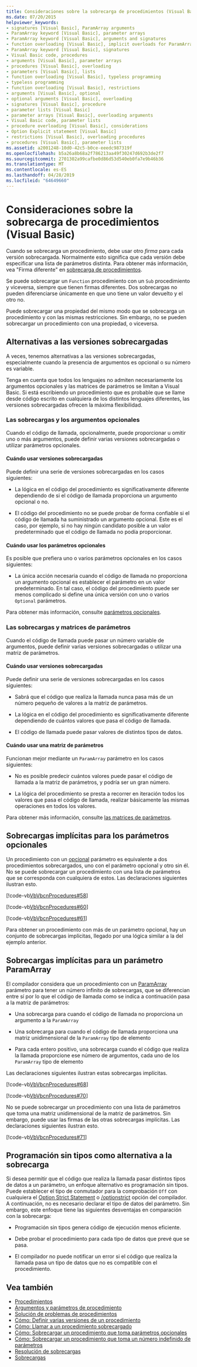 ```yaml
---
title: Consideraciones sobre la sobrecarga de procedimientos (Visual Basic)
ms.date: 07/20/2015
helpviewer_keywords:
- signatures [Visual Basic], ParamArray arguments
- ParamArray keyword [Visual Basic], parameter arrays
- ParamArray keyword [Visual Basic], arguments and signatures
- function overloading [Visual Basic], implicit overloads for ParamArray
- ParamArray keyword [Visual Basic], signatures
- Visual Basic code, procedures
- arguments [Visual Basic], parameter arrays
- procedures [Visual Basic], overloading
- parameters [Visual Basic], lists
- function overloading [Visual Basic], typeless programming
- typeless programming
- function overloading [Visual Basic], restrictions
- arguments [Visual Basic], optional
- optional arguments [Visual Basic], overloading
- signatures [Visual Basic], procedure
- parameter lists [Visual Basic]
- parameter arrays [Visual Basic], overloading arguments
- Visual Basic code, parameter lists
- procedure overloading [Visual Basic], considerations
- Option Explicit statement [Visual Basic]
- restrictions [Visual Basic], overloading procedures
- procedures [Visual Basic], parameter lists
ms.assetid: a2001248-10d0-42c5-b0ce-eeedc987319f
ms.openlocfilehash: b5a26a8b68a2f786213aa49f30247d692b3de2f7
ms.sourcegitcommit: 2701302a99cafbe0d86d53d540eb0fa7e9b46b36
ms.translationtype: MT
ms.contentlocale: es-ES
ms.lasthandoff: 04/28/2019
ms.locfileid: "64649660"
---
```

# <a name="considerations-in-overloading-procedures-visual-basic"></a>Consideraciones sobre la sobrecarga de procedimientos (Visual Basic)
Cuando se sobrecarga un procedimiento, debe usar otro *firma* para cada versión sobrecargada. Normalmente esto significa que cada versión debe especificar una lista de parámetros distinta. Para obtener más información, vea "Firma diferente" en [sobrecarga de procedimientos](./procedure-overloading.md).  
  
 Se puede sobrecargar un `Function` procedimiento con un `Sub` procedimiento y viceversa, siempre que tienen firmas diferentes. Dos sobrecargas no pueden diferenciarse únicamente en que uno tiene un valor devuelto y el otro no.  
  
 Puede sobrecargar una propiedad del mismo modo que se sobrecarga un procedimiento y con las mismas restricciones. Sin embargo, no se pueden sobrecargar un procedimiento con una propiedad, o viceversa.  
  
## <a name="alternatives-to-overloaded-versions"></a>Alternativas a las versiones sobrecargadas  
 A veces, tenemos alternativas a las versiones sobrecargadas, especialmente cuando la presencia de argumentos es opcional o su número es variable.  
  
 Tenga en cuenta que todos los lenguajes no admiten necesariamente los argumentos opcionales y las matrices de parámetros se limitan a Visual Basic. Si está escribiendo un procedimiento que es probable que se llame desde código escrito en cualquiera de los distintos lenguajes diferentes, las versiones sobrecargadas ofrecen la máxima flexibilidad.  
  
### <a name="overloads-and-optional-arguments"></a>Las sobrecargas y los argumentos opcionales  
 Cuando el código de llamada, opcionalmente, puede proporcionar u omitir uno o más argumentos, puede definir varias versiones sobrecargadas o utilizar parámetros opcionales.  
  
#### <a name="when-to-use-overloaded-versions"></a>Cuándo usar versiones sobrecargadas  
 Puede definir una serie de versiones sobrecargadas en los casos siguientes:  
  
- La lógica en el código del procedimiento es significativamente diferente dependiendo de si el código de llamada proporciona un argumento opcional o no.  
  
- El código del procedimiento no se puede probar de forma confiable si el código de llamada ha suministrado un argumento opcional. Este es el caso, por ejemplo, si no hay ningún candidato posible a un valor predeterminado que el código de llamada no podía proporcionar.  
  
#### <a name="when-to-use-optional-parameters"></a>Cuándo usar los parámetros opcionales  
 Es posible que prefiera uno o varios parámetros opcionales en los casos siguientes:  
  
- La única acción necesaria cuando el código de llamada no proporciona un argumento opcional es establecer el parámetro en un valor predeterminado. En tal caso, el código del procedimiento puede ser menos complicado si define una única versión con uno o varios `Optional` parámetros.  
  
 Para obtener más información, consulte [parámetros opcionales](./optional-parameters.md).  
  
### <a name="overloads-and-paramarrays"></a>Las sobrecargas y matrices de parámetros  
 Cuando el código de llamada puede pasar un número variable de argumentos, puede definir varias versiones sobrecargadas o utilizar una matriz de parámetros.  
  
#### <a name="when-to-use-overloaded-versions"></a>Cuándo usar versiones sobrecargadas  
 Puede definir una serie de versiones sobrecargadas en los casos siguientes:  
  
- Sabrá que el código que realiza la llamada nunca pasa más de un número pequeño de valores a la matriz de parámetros.  
  
- La lógica en el código del procedimiento es significativamente diferente dependiendo de cuántos valores que pasa el código de llamada.  
  
- El código de llamada puede pasar valores de distintos tipos de datos.  
  
#### <a name="when-to-use-a-parameter-array"></a>Cuándo usar una matriz de parámetros  
 Funcionan mejor mediante un `ParamArray` parámetro en los casos siguientes:  
  
- No es posible predecir cuántos valores puede pasar el código de llamada a la matriz de parámetros, y podría ser un gran número.  
  
- La lógica del procedimiento se presta a recorrer en iteración todos los valores que pasa el código de llamada, realizar básicamente las mismas operaciones en todos los valores.  
  
 Para obtener más información, consulte [las matrices de parámetros](./parameter-arrays.md).  
  
## <a name="implicit-overloads-for-optional-parameters"></a>Sobrecargas implícitas para los parámetros opcionales  
 Un procedimiento con un [opcional](../../../../visual-basic/language-reference/modifiers/optional.md) parámetro es equivalente a dos procedimientos sobrecargados, uno con el parámetro opcional y otro sin él. No se puede sobrecargar un procedimiento con una lista de parámetros que se corresponda con cualquiera de estos. Las declaraciones siguientes ilustran esto.  
  
 [!code-vb[VbVbcnProcedures#58](~/samples/snippets/visualbasic/VS_Snippets_VBCSharp/VbVbcnProcedures/VB/Class1.vb#58)]  
  
 [!code-vb[VbVbcnProcedures#60](~/samples/snippets/visualbasic/VS_Snippets_VBCSharp/VbVbcnProcedures/VB/Class1.vb#60)]  
  
 [!code-vb[VbVbcnProcedures#61](~/samples/snippets/visualbasic/VS_Snippets_VBCSharp/VbVbcnProcedures/VB/Class1.vb#61)]  
  
 Para obtener un procedimiento con más de un parámetro opcional, hay un conjunto de sobrecargas implícitas, llegado por una lógica similar a la del ejemplo anterior.  
  
## <a name="implicit-overloads-for-a-paramarray-parameter"></a>Sobrecargas implícitas para un parámetro ParamArray  
 El compilador considera que un procedimiento con un [ParamArray](../../../../visual-basic/language-reference/modifiers/paramarray.md) parámetro para tener un número infinito de sobrecargas, que se diferencian entre sí por lo que el código de llamada como se indica a continuación pasa a la matriz de parámetros:  
  
- Una sobrecarga para cuando el código de llamada no proporciona un argumento a la `ParamArray`  
  
- Una sobrecarga para cuando el código de llamada proporciona una matriz unidimensional de la `ParamArray` tipo de elemento  
  
- Para cada entero positivo, una sobrecarga cuando el código que realiza la llamada proporcione ese número de argumentos, cada uno de los `ParamArray` tipo de elemento  
  
 Las declaraciones siguientes ilustran estas sobrecargas implícitas.  
  
 [!code-vb[VbVbcnProcedures#68](~/samples/snippets/visualbasic/VS_Snippets_VBCSharp/VbVbcnProcedures/VB/Class1.vb#68)]  
  
 [!code-vb[VbVbcnProcedures#70](~/samples/snippets/visualbasic/VS_Snippets_VBCSharp/VbVbcnProcedures/VB/Class1.vb#70)]  
  
 No se puede sobrecargar un procedimiento con una lista de parámetros que toma una matriz unidimensional de la matriz de parámetros. Sin embargo, puede usar las firmas de las otras sobrecargas implícitas. Las declaraciones siguientes ilustran esto.  
  
 [!code-vb[VbVbcnProcedures#71](~/samples/snippets/visualbasic/VS_Snippets_VBCSharp/VbVbcnProcedures/VB/Class1.vb#71)]  
  
## <a name="typeless-programming-as-an-alternative-to-overloading"></a>Programación sin tipos como alternativa a la sobrecarga  
 Si desea permitir que el código que realiza la llamada pasar distintos tipos de datos a un parámetro, un enfoque alternativo es programación sin tipos. Puede establecer el tipo de conmutador para la comprobación `Off` con cualquiera el [Option Strict Statement](../../../../visual-basic/language-reference/statements/option-strict-statement.md) o [/optionstrict](../../../../visual-basic/reference/command-line-compiler/optionstrict.md) opción del compilador. A continuación, no es necesario declarar el tipo de datos del parámetro. Sin embargo, este enfoque tiene las siguientes desventajas en comparación con la sobrecarga:  
  
- Programación sin tipos genera código de ejecución menos eficiente.  
  
- Debe probar el procedimiento para cada tipo de datos que prevé que se pasa.  
  
- El compilador no puede notificar un error si el código que realiza la llamada pasa un tipo de datos que no es compatible con el procedimiento.  
  
## <a name="see-also"></a>Vea también

- [Procedimientos](./index.md)
- [Argumentos y parámetros de procedimiento](./procedure-parameters-and-arguments.md)
- [Solución de problemas de procedimientos](./troubleshooting-procedures.md)
- [Cómo: Definir varias versiones de un procedimiento](./how-to-define-multiple-versions-of-a-procedure.md)
- [Cómo: Llamar a un procedimiento sobrecargado](./how-to-call-an-overloaded-procedure.md)
- [Cómo: Sobrecargar un procedimiento que toma parámetros opcionales](./how-to-overload-a-procedure-that-takes-optional-parameters.md)
- [Cómo: Sobrecargar un procedimiento que toma un número indefinido de parámetros](./how-to-overload-a-procedure-that-takes-an-indefinite-number-of-parameters.md)
- [Resolución de sobrecargas](./overload-resolution.md)
- [Sobrecargas](../../../../visual-basic/language-reference/modifiers/overloads.md)
